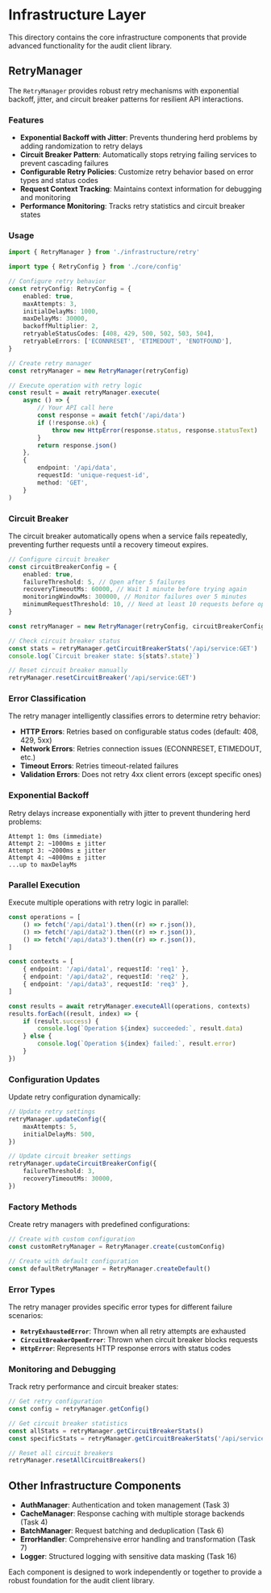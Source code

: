# Infrastructure Layer

This directory contains the core infrastructure components that provide advanced functionality for the audit client library.

## RetryManager

The `RetryManager` provides robust retry mechanisms with exponential backoff, jitter, and circuit breaker patterns for resilient API interactions.

### Features

- **Exponential Backoff with Jitter**: Prevents thundering herd problems by adding randomization to retry delays
- **Circuit Breaker Pattern**: Automatically stops retrying failing services to prevent cascading failures
- **Configurable Retry Policies**: Customize retry behavior based on error types and status codes
- **Request Context Tracking**: Maintains context information for debugging and monitoring
- **Performance Monitoring**: Tracks retry statistics and circuit breaker states

### Usage

```typescript
import { RetryManager } from './infrastructure/retry'

import type { RetryConfig } from './core/config'

// Configure retry behavior
const retryConfig: RetryConfig = {
	enabled: true,
	maxAttempts: 3,
	initialDelayMs: 1000,
	maxDelayMs: 30000,
	backoffMultiplier: 2,
	retryableStatusCodes: [408, 429, 500, 502, 503, 504],
	retryableErrors: ['ECONNRESET', 'ETIMEDOUT', 'ENOTFOUND'],
}

// Create retry manager
const retryManager = new RetryManager(retryConfig)

// Execute operation with retry logic
const result = await retryManager.execute(
	async () => {
		// Your API call here
		const response = await fetch('/api/data')
		if (!response.ok) {
			throw new HttpError(response.status, response.statusText)
		}
		return response.json()
	},
	{
		endpoint: '/api/data',
		requestId: 'unique-request-id',
		method: 'GET',
	}
)
```

### Circuit Breaker

The circuit breaker automatically opens when a service fails repeatedly, preventing further requests until a recovery timeout expires.

```typescript
// Configure circuit breaker
const circuitBreakerConfig = {
	enabled: true,
	failureThreshold: 5, // Open after 5 failures
	recoveryTimeoutMs: 60000, // Wait 1 minute before trying again
	monitoringWindowMs: 300000, // Monitor failures over 5 minutes
	minimumRequestThreshold: 10, // Need at least 10 requests before opening
}

const retryManager = new RetryManager(retryConfig, circuitBreakerConfig)

// Check circuit breaker status
const stats = retryManager.getCircuitBreakerStats('/api/service:GET')
console.log(`Circuit breaker state: ${stats?.state}`)

// Reset circuit breaker manually
retryManager.resetCircuitBreaker('/api/service:GET')
```

### Error Classification

The retry manager intelligently classifies errors to determine retry behavior:

- **HTTP Errors**: Retries based on configurable status codes (default: 408, 429, 5xx)
- **Network Errors**: Retries connection issues (ECONNRESET, ETIMEDOUT, etc.)
- **Timeout Errors**: Retries timeout-related failures
- **Validation Errors**: Does not retry 4xx client errors (except specific ones)

### Exponential Backoff

Retry delays increase exponentially with jitter to prevent thundering herd problems:

```
Attempt 1: 0ms (immediate)
Attempt 2: ~1000ms ± jitter
Attempt 3: ~2000ms ± jitter
Attempt 4: ~4000ms ± jitter
...up to maxDelayMs
```

### Parallel Execution

Execute multiple operations with retry logic in parallel:

```typescript
const operations = [
	() => fetch('/api/data1').then((r) => r.json()),
	() => fetch('/api/data2').then((r) => r.json()),
	() => fetch('/api/data3').then((r) => r.json()),
]

const contexts = [
	{ endpoint: '/api/data1', requestId: 'req1' },
	{ endpoint: '/api/data2', requestId: 'req2' },
	{ endpoint: '/api/data3', requestId: 'req3' },
]

const results = await retryManager.executeAll(operations, contexts)
results.forEach((result, index) => {
	if (result.success) {
		console.log(`Operation ${index} succeeded:`, result.data)
	} else {
		console.log(`Operation ${index} failed:`, result.error)
	}
})
```

### Configuration Updates

Update retry configuration dynamically:

```typescript
// Update retry settings
retryManager.updateConfig({
	maxAttempts: 5,
	initialDelayMs: 500,
})

// Update circuit breaker settings
retryManager.updateCircuitBreakerConfig({
	failureThreshold: 3,
	recoveryTimeoutMs: 30000,
})
```

### Factory Methods

Create retry managers with predefined configurations:

```typescript
// Create with custom configuration
const customRetryManager = RetryManager.create(customConfig)

// Create with default configuration
const defaultRetryManager = RetryManager.createDefault()
```

### Error Types

The retry manager provides specific error types for different failure scenarios:

- **`RetryExhaustedError`**: Thrown when all retry attempts are exhausted
- **`CircuitBreakerOpenError`**: Thrown when circuit breaker blocks requests
- **`HttpError`**: Represents HTTP response errors with status codes

### Monitoring and Debugging

Track retry performance and circuit breaker states:

```typescript
// Get retry configuration
const config = retryManager.getConfig()

// Get circuit breaker statistics
const allStats = retryManager.getCircuitBreakerStats()
const specificStats = retryManager.getCircuitBreakerStats('/api/service:GET')

// Reset all circuit breakers
retryManager.resetAllCircuitBreakers()
```

## Other Infrastructure Components

- **AuthManager**: Authentication and token management (Task 3)
- **CacheManager**: Response caching with multiple storage backends (Task 4)
- **BatchManager**: Request batching and deduplication (Task 6)
- **ErrorHandler**: Comprehensive error handling and transformation (Task 7)
- **Logger**: Structured logging with sensitive data masking (Task 16)

Each component is designed to work independently or together to provide a robust foundation for the audit client library.

